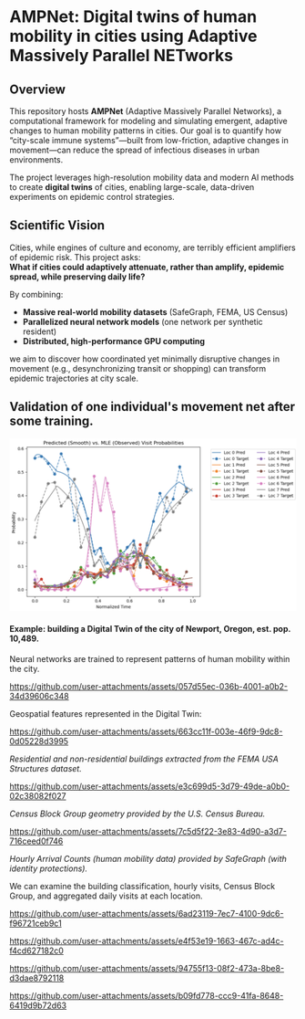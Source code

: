 # AMPNet: Digital twins of human mobility in cities using Adaptive Massively Parallel NETworks

## Overview

This repository hosts **AMPNet** (Adaptive Massively Parallel Networks), a computational framework for modeling and simulating emergent, adaptive changes to human mobility patterns in cities. Our goal is to quantify how “city-scale immune systems”—built from low-friction, adaptive changes in movement—can reduce the spread of infectious diseases in urban environments.

The project leverages high-resolution mobility data and modern AI methods to create **digital twins** of cities, enabling large-scale, data-driven experiments on epidemic control strategies.

## Scientific Vision

Cities, while engines of culture and economy, are terribly efficient amplifiers of epidemic risk. 
This project asks:  
**What if cities could adaptively attenuate, rather than amplify, epidemic spread, while preserving daily life?**

By combining:
- **Massive real-world mobility datasets** (SafeGraph, FEMA, US Census)
- **Parallelized neural network models** (one network per synthetic resident)
- **Distributed, high-performance GPU computing**

we aim to discover how coordinated yet minimally disruptive changes in movement (e.g., desynchronizing transit or shopping) can transform epidemic trajectories at city scale.

## Validation of one individual's movement net after some training.
![Validation of Movement Net](figures/individual_net.png)


#### Example: building a Digital Twin of the city of Newport, Oregon, est. pop. 10,489. 

Neural networks are trained to represent patterns of human mobility within the city.

https://github.com/user-attachments/assets/057d55ec-036b-4001-a0b2-34d39606c348

Geospatial features represented in the Digital Twin:

https://github.com/user-attachments/assets/663cc11f-003e-46f9-9dc8-0d05228d3995

_Residential and non-residential buildings extracted from the FEMA USA Structures dataset._

https://github.com/user-attachments/assets/e3c699d5-3d79-49de-a0b0-02c38082f027

_Census Block Group geometry provided by the U.S. Census Bureau._

https://github.com/user-attachments/assets/7c5d5f22-3e83-4d90-a3d7-716ceed0f746

_Hourly Arrival Counts (human mobility data) provided by SafeGraph (with identity protections)._

We can examine the building classification, hourly visits, Census Block Group, and aggregated daily visits at each location.

https://github.com/user-attachments/assets/6ad23119-7ec7-4100-9dc6-f96721ceb9c1

https://github.com/user-attachments/assets/e4f53e19-1663-467c-ad4c-f4cd627182c0

https://github.com/user-attachments/assets/94755f13-08f2-473a-8be8-d3dae8792118

https://github.com/user-attachments/assets/b09fd778-ccc9-41fa-8648-6419d9b72d63


